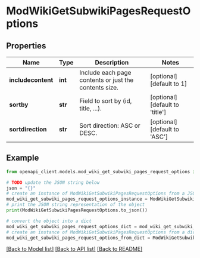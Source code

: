 # ModWikiGetSubwikiPagesRequestOptions


## Properties

Name | Type | Description | Notes
------------ | ------------- | ------------- | -------------
**includecontent** | **int** | Include each page contents or just the contents size. | [optional] [default to 1]
**sortby** | **str** | Field to sort by (id, title, ...). | [optional] [default to 'title']
**sortdirection** | **str** | Sort direction: ASC or DESC. | [optional] [default to 'ASC']

## Example

```python
from openapi_client.models.mod_wiki_get_subwiki_pages_request_options import ModWikiGetSubwikiPagesRequestOptions

# TODO update the JSON string below
json = "{}"
# create an instance of ModWikiGetSubwikiPagesRequestOptions from a JSON string
mod_wiki_get_subwiki_pages_request_options_instance = ModWikiGetSubwikiPagesRequestOptions.from_json(json)
# print the JSON string representation of the object
print(ModWikiGetSubwikiPagesRequestOptions.to_json())

# convert the object into a dict
mod_wiki_get_subwiki_pages_request_options_dict = mod_wiki_get_subwiki_pages_request_options_instance.to_dict()
# create an instance of ModWikiGetSubwikiPagesRequestOptions from a dict
mod_wiki_get_subwiki_pages_request_options_from_dict = ModWikiGetSubwikiPagesRequestOptions.from_dict(mod_wiki_get_subwiki_pages_request_options_dict)
```
[[Back to Model list]](../README.md#documentation-for-models) [[Back to API list]](../README.md#documentation-for-api-endpoints) [[Back to README]](../README.md)


